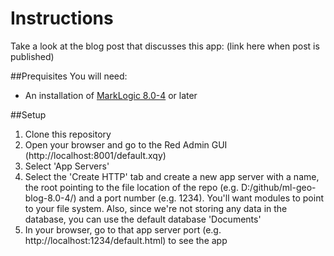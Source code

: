 # Instructions


Take a look at the blog post that discusses this app: (link here when post is published)

##Prequisites
You will need:
* An installation of [MarkLogic 8.0-4](https://developer.marklogic.com/products) or later

##Setup
1. Clone this repository
2. Open your browser and go to the Red Admin GUI (http://localhost:8001/default.xqy)
3. Select 'App Servers'
4. Select the 'Create HTTP' tab and create a new app server with a name, the root pointing to the file location of the repo (e.g. D:/github/ml-geo-blog-8.0-4/) and a port number (e.g. 1234). You'll want modules to point to your file system. Also, since we're not storing any data in the database, you can use the default database 'Documents' 
5. In your browser, go to that app server port (e.g. http://localhost:1234/default.html) to see the app

